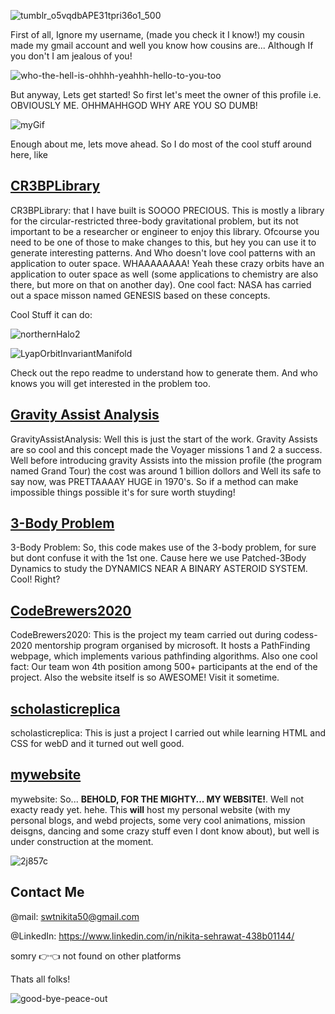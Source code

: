 

![tumblr_o5vqdbAPE31tpri36o1_500](https://user-images.githubusercontent.com/49591523/178697286-7aa0b205-c6d4-40a6-94b8-61246ca22f38.gif)

First of all, Ignore my username, (made you check it I know!) my cousin made my gmail account and well you know how cousins are...
Although If you don't I am jealous of you!

![who-the-hell-is-ohhhh-yeahhh-hello-to-you-too](https://user-images.githubusercontent.com/49591523/178698724-4224640d-788b-44b1-a217-b62499576582.gif)

But anyway, Lets get started!
So first let's meet the owner of this profile i.e. OBVIOUSLY ME. OHHMAHHGOD WHY ARE YOU SO DUMB!

![myGif](https://user-images.githubusercontent.com/49591523/178701654-27a57a67-fa8a-4e37-89f9-216177a73428.gif)

Enough about me, lets move ahead. So I do most of the cool stuff around here, like

## [CR3BPLibrary](https://github.com/swtnikita50/CRTBP-Library)

CR3BPLibrary: that I have built is SOOOO PRECIOUS. This is mostly a library for the circular-restricted three-body gravitational problem, but its not important to be a researcher or engineer to enjoy this library. Ofcourse you need to be one of those to make changes to this, but hey you can use it to generate interesting patterns. And Who doesn't love cool patterns with an application to outer space. WHAAAAAAAA! Yeah these crazy orbits have an application to outer space as well (some applications to chemistry are also there, but more on that on another day). 
One cool fact: NASA has carried out a space misson named GENESIS based on these concepts.

Cool Stuff it can do:

![northernHalo2](https://user-images.githubusercontent.com/49591523/178713596-71c40e66-6cde-4393-a5c2-795f2598377f.png)

![LyapOrbitInvariantManifold](https://user-images.githubusercontent.com/49591523/178713606-cfda4403-0a6b-4e17-bed0-0b9d7710a47a.png)

Check out the repo readme to understand how to generate them. And who knows you will get interested in the problem too. 


## [Gravity Assist Analysis](https://github.com/swtnikita50/GravityAssist)
GravityAssistAnalysis: Well this is just the start of the work. Gravity Assists are so cool and this concept made the Voyager missions 1 and 2 a success. Well before introducing gravity Assists into the mission profile (the program named Grand Tour) the cost was around 1 billion dollors and Well its safe to say now, was PRETTAAAAY HUGE in 1970's.
So if a method can make impossible things possible it's for sure worth stuyding!

## [3-Body Problem](https://github.com/swtnikita50/3-Body-Problem)
3-Body Problem: So, this code makes use of the 3-body problem, for sure but dont confuse it with the 1st one. Cause here we use Patched-3Body Dynamics to study the DYNAMICS NEAR A BINARY ASTEROID SYSTEM. Cool! Right?

## [CodeBrewers2020](https://github.com/swtnikita50/Code_Brewers2020)
CodeBrewers2020: This is the project my team carried out during codess-2020 mentorship program organised by microsoft. It hosts a PathFinding webpage, which implements various pathfinding algorithms. 
Also one cool fact: Our team won 4th position among 500+ participants at the end of the project. Also the website itself is so AWESOME! Visit it sometime.

## [scholasticreplica](https://github.com/swtnikita50/scholasticreplica)
scholasticreplica: This is just a project I carried out while learning HTML and CSS for webD and it turned out well good.

## [mywebsite](https://github.com/swtnikita50/mywebsite)
mywebsite: So... **BEHOLD, FOR THE MIGHTY... MY WEBSITE!**. Well not exacty ready yet. hehe. This **will** host my personal website (with my personal blogs, and webd projects, some very cool animations, mission deisgns, dancing and some crazy stuff even I dont know about), but well is under construction at the moment.

![2j857c](https://user-images.githubusercontent.com/49591523/178713387-72c05364-aff5-4e7a-856e-877d86c59d39.jpg)



## Contact Me

@mail: swtnikita50@gmail.com

@LinkedIn: https://www.linkedin.com/in/nikita-sehrawat-438b01144/

somry :point_right::point_left: not found on other platforms

Thats all folks!

![good-bye-peace-out](https://user-images.githubusercontent.com/49591523/178713128-0ab90678-d0b7-4f8c-b197-3f5231e51b49.gif)


<!---

swtnikita50/swtnikita50 is a ✨ special ✨ repository because its `README.md` (this file) appears on your GitHub profile.
You can click the Preview link to take a look at your changes.
--->
